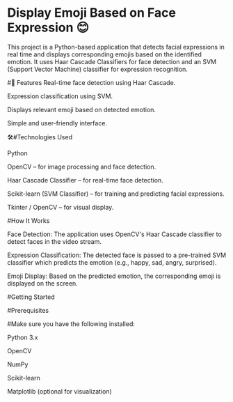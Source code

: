 # Display Emoji Based on Face Expression 😊
This project is a Python-based application that detects facial expressions in real time and displays corresponding emojis based on the identified emotion. It uses Haar Cascade Classifiers for face detection and an SVM (Support Vector Machine) classifier for expression recognition.

#🚀 Features
Real-time face detection using Haar Cascade.

Expression classification using SVM.

Displays relevant emoji based on detected emotion.

Simple and user-friendly interface.

🛠️#Technologies Used

Python

OpenCV – for image processing and face detection.

Haar Cascade Classifier – for real-time face detection.

Scikit-learn (SVM Classifier) – for training and predicting facial expressions.

Tkinter / OpenCV  – for visual display.

#How It Works

Face Detection: The application uses OpenCV's Haar Cascade classifier to detect faces in the video stream.

Expression Classification: The detected face is passed to a pre-trained SVM classifier which predicts the emotion (e.g., happy, sad, angry, surprised).

Emoji Display: Based on the predicted emotion, the corresponding emoji is displayed on the screen.

#Getting Started

#Prerequisites

#Make sure you have the following installed:

Python 3.x

OpenCV

NumPy

Scikit-learn

Matplotlib (optional for visualization)

